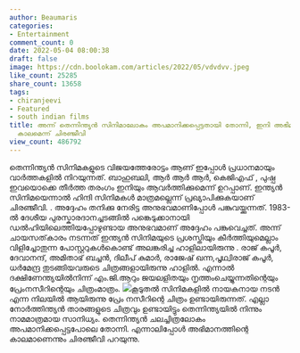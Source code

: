 ```yaml
---
author: Beaumaris
categories:
- Entertainment
comment_count: 0
date: 2022-05-04 08:00:38
draft: false
image: https://cdn.boolokam.com/articles/2022/05/vdvdvv.jpeg
like_count: 25285
share_count: 13658
tags:
- chiranjeevi
- Featured
- south indian films
title: അന്ന് തെന്നിന്ത്യൻ സിനിമാലോകം അപമാനിക്കപ്പെട്ടതായി തോന്നി, ഇനി അഭിമാനത്തിന്റെ
  കാലമെന്ന് ചിരഞ്ജീവി
view_count: 486792
---
```


തെന്നിന്ത്യൻ സിനിമകളുടെ വിജയത്തേരോട്ടം ആണ് ഇപ്പോൾ പ്രധാനമായും വാർത്തകളിൽ നിറയുന്നത്. ബാഹുബലി, ആർ ആർ ആർ, കെജിഎഫ് , പുഷ്പ ഇവയൊക്കെ തീർത്ത തരംഗം ഇനിയും ആവർത്തിക്കുമെന്ന് ഉറപ്പാണ്. ഇന്ത്യൻ സിനിമയെന്നാൽ ഹിന്ദി സിനിമകൾ മാത്രമല്ലെന്ന് പ്രഖ്യാപിക്കുകയാണ് ചിരഞ്ജീവി. . അദ്ദേഹം തനിക്കു നേരിട്ട അനുഭവമാണിപ്പോൾ പങ്കുവയ്ക്കുന്നത്. 1983-ൽ ദേശീയ പുരസ്കാരദാനച്ചടങ്ങിൽ പങ്കെടുക്കാനായി ഡൽഹിയിലെത്തിയപ്പോഴുണ്ടായ അനുഭവമാണ് അദ്ദേഹം പങ്കുവെച്ചത്. അന്ന് ചായസത്‌കാരം നടന്നത് ഇന്ത്യൻ സിനിമയുടെ പ്രശസ്തിയും കീർത്തിയുമെല്ലാം വിളിച്ചോതുന്ന പോസ്റ്ററുകൾകൊണ്ട് അലങ്കരിച്ച ഹാളിലായിരുന്നു . രാജ് കപൂർ, ദേവാനന്ദ്, അമിതാഭ് ബച്ചൻ, ദിലീപ് കുമാർ, രാജേഷ് ഖന്ന,പൃഥ്വിരാജ് കപൂർ, ധർമേന്ദ്ര തുടങ്ങിയവരുടെ ചിത്രങ്ങളായിരുന്നു ഹാളിൽ. എന്നാൽ ദക്ഷിണേന്ത്യയിൽനിന്ന്‌ എം.ജി.ആറും ജയലളിതയും നൃത്തംചെയ്യുന്നതിന്റെയും പ്രേംനസീറിന്റെയും ചിത്രംമാത്രം. ![](https://cdn.boolokam.com/articles/2022/05/vdvdvv.jpeg)കൂടുതൽ സിനിമകളിൽ നായകനായ നടൻ എന്ന നിലയിൽ ആയിരുന്നു പ്രേം നസീറിന്റെ ചിത്രം ഉണ്ടായിരുന്നത്. എല്ലാ നോർത്തിന്ത്യൻ താരങ്ങളുടെ ചിത്രവും ഉണ്ടായിട്ടും തെന്നിന്ത്യയിൽ നിന്നും നാമമാത്രമായ സാനിധ്യം. തെന്നിന്ത്യൻ ചലച്ചിത്രലോകം അപമാനിക്കപ്പെട്ടപോലെ തോന്നി. എന്നാലിപ്പോൾ അഭിമാനത്തിന്റെ കാലമാണെന്നും ചിരഞ്ജീവി പറയുന്നു.